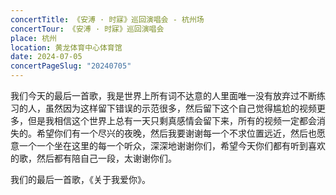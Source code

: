 ```yaml
---
concertTitle: 《安溥 · 时寐》巡回演唱会 - 杭州场
concertTour: 《安溥 · 时寐》巡回演唱会
place: 杭州
location: 黄龙体育中心体育馆
date: 2024-07-05
concertPageSlug: "20240705"
---
```

我们今天的最后一首歌，我是世界上所有词不达意的人里面唯一没有放弃过不断练习的人，虽然因为这样留下错误的示范很多，然后留下这个自己觉得尴尬的视频更多，但是我相信这个世界上总有一天只剩真感情会留下来，所有的视频一定都会消失的。希望你们有一个尽兴的夜晚，然后我要谢谢每一个不求位置远近，然后也愿意一个一个坐在这里的每一个听众，深深地谢谢你们，希望今天你们都有听到喜欢的歌，然后都有陪自己一段，太谢谢你们。

我们的最后一首歌，《关于我爱你》。